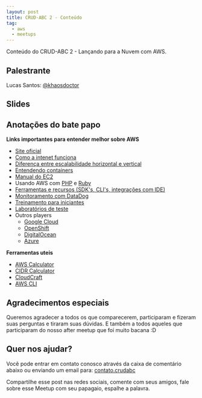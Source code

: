 ```yaml
---
layout: post
title: CRUD-ABC 2 - Conteúdo
tag:
  - aws
  - meetups
---
```


Conteúdo  do CRUD-ABC 2 - Lançando para a Nuvem com AWS. <!--more-->

## Palestrante

Lucas Santos: [@khaosdoctor](https://khaosdoctor.github.io)

## Slides

<script async class="speakerdeck-embed" data-id="31b19bb054e2412097990791e37d4289" data-ratio="1.77777777777778" src="//speakerdeck.com/assets/embed.js"></script>

## Anotações do bate papo

**Links importantes para entender melhor sobre AWS**

- [Site oficial](http://aws.amazon.com)
- [Como a intenet funciona](http://cege.la/PE7Skr)
- [Diferença entre escalabilidade horizontal e vertical](http://bit.ly/2fKqsNq)
- [Entendendo containers](http://goo.gl/JPBKIF)
- [Manual do EC2](http://amzn.to/2fYUavH)
- Usando AWS com [PHP](http://amzn.to/2fGa3Go) e [Ruby](http://amzn.to/2gQ7Ywq)
- [Ferramentas e recursos (SDK's, CLI's, integrações com IDE)](http://amzn.to/2fG9PiB)
- [Monitoramento com DataDog](https://www.datadoghq.com/)
- [Treinamento para iniciantes](http://amzn.to/2fYXreh)
- [Laboratórios de teste](http://amzn.to/2gA6bel)
- Outros players
  - [Google Cloud](https://cloud.google.com/)
  - [OpenShift](https://www.openshift.com/)
  - [DigitalOcean](https://www.digitalocean.com/)
  - [Azure](https://azure.microsoft.com/pt-br/)


**Ferramentas uteis**

- [AWS Calculator](https://calculator.s3.amazonaws.com/index.html)
- [CIDR Calculator](http://www.subnet-calculator.com/cidr.php)
- [CloudCraft](https://cloudcraft.co)
- [AWS CLI](https://aws.amazon.com/pt/cli/)


## Agradecimentos especiais

Queremos agradecer a todos os que comparecerem, participaram e fizeram suas perguntas e tiraram suas dúvidas. E também a todos aqueles que participaram do nosso after meetup que foi muito bacana :D

## Quer nos ajudar?

Você pode entrar em contato conosco através da caixa de comentário abaixo ou enviando um email para: [contato.crudabc](mailto:contato.crudabc@gmail.com)

Compartilhe esse post nas redes sociais, comente com seus amigos, fale sobre esse Meetup com seu papagaio, espalhe a palavra.
